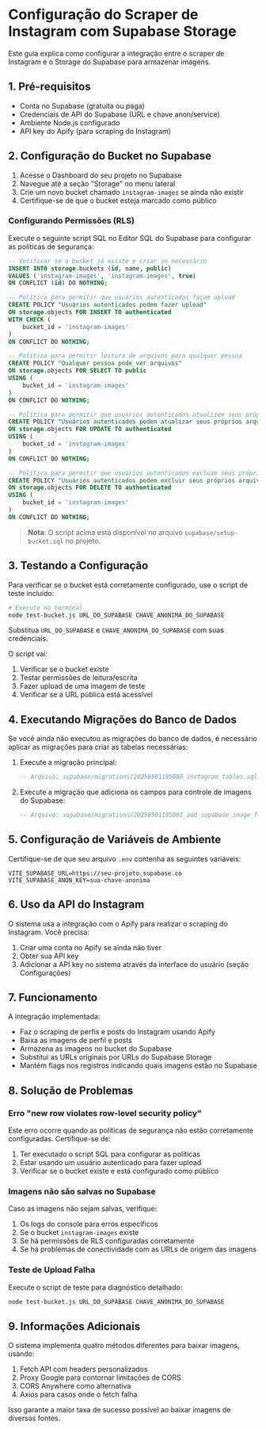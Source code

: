 # Configuração do Scraper de Instagram com Supabase Storage

Este guia explica como configurar a integração entre o scraper de Instagram e o Storage do Supabase para armazenar imagens.

## 1. Pré-requisitos

- Conta no Supabase (gratuita ou paga)
- Credenciais de API do Supabase (URL e chave anon/service)
- Ambiente Node.js configurado
- API key do Apify (para scraping do Instagram)

## 2. Configuração do Bucket no Supabase

1. Acesse o Dashboard do seu projeto no Supabase
2. Navegue até a seção "Storage" no menu lateral
3. Crie um novo bucket chamado `instagram-images` se ainda não existir
4. Certifique-se de que o bucket esteja marcado como público

### Configurando Permissões (RLS)

Execute o seguinte script SQL no Editor SQL do Supabase para configurar as políticas de segurança:

```sql
-- Verificar se o bucket já existe e criar se necessário
INSERT INTO storage.buckets (id, name, public)
VALUES ('instagram-images', 'instagram-images', true)
ON CONFLICT (id) DO NOTHING;

-- Política para permitir que usuários autenticados façam upload
CREATE POLICY "Usuários autenticados podem fazer upload"
ON storage.objects FOR INSERT TO authenticated
WITH CHECK (
    bucket_id = 'instagram-images'
)
ON CONFLICT DO NOTHING;

-- Política para permitir leitura de arquivos para qualquer pessoa
CREATE POLICY "Qualquer pessoa pode ver arquivos"
ON storage.objects FOR SELECT TO public
USING (
    bucket_id = 'instagram-images'
)
ON CONFLICT DO NOTHING;

-- Política para permitir que usuários autenticados atualizem seus próprios arquivos
CREATE POLICY "Usuários autenticados podem atualizar seus próprios arquivos"
ON storage.objects FOR UPDATE TO authenticated
USING (
    bucket_id = 'instagram-images'
)
ON CONFLICT DO NOTHING;

-- Política para permitir que usuários autenticados excluam seus próprios arquivos
CREATE POLICY "Usuários autenticados podem excluir seus próprios arquivos"
ON storage.objects FOR DELETE TO authenticated
USING (
    bucket_id = 'instagram-images'
)
ON CONFLICT DO NOTHING;
```

> **Nota**: O script acima está disponível no arquivo `supabase/setup-bucket.sql` no projeto.

## 3. Testando a Configuração

Para verificar se o bucket está corretamente configurado, use o script de teste incluído:

```bash
# Execute no terminal
node test-bucket.js URL_DO_SUPABASE CHAVE_ANONIMA_DO_SUPABASE
```

Substitua `URL_DO_SUPABASE` e `CHAVE_ANONIMA_DO_SUPABASE` com suas credenciais.

O script vai:
1. Verificar se o bucket existe
2. Testar permissões de leitura/escrita
3. Fazer upload de uma imagem de teste
4. Verificar se a URL pública está acessível

## 4. Executando Migrações do Banco de Dados

Se você ainda não executou as migrações do banco de dados, é necessário aplicar as migrações para criar as tabelas necessárias:

1. Execute a migração principal:
   ```sql
   -- Arquivo: supabase/migrations/20250501195000_instagram_tables.sql
   ```

2. Execute a migração que adiciona os campos para controle de imagens do Supabase:
   ```sql
   -- Arquivo: supabase/migrations/20250501195001_add_supabase_image_flags.sql
   ```

## 5. Configuração de Variáveis de Ambiente

Certifique-se de que seu arquivo `.env` contenha as seguintes variáveis:

```
VITE_SUPABASE_URL=https://seu-projeto.supabase.co
VITE_SUPABASE_ANON_KEY=sua-chave-anonima
```

## 6. Uso da API do Instagram

O sistema usa a integração com o Apify para realizar o scraping do Instagram. Você precisa:

1. Criar uma conta no Apify se ainda não tiver
2. Obter sua API key
3. Adicionar a API key no sistema através da interface do usuário (seção Configurações)

## 7. Funcionamento

A integração implementada:

- Faz o scraping de perfis e posts do Instagram usando Apify
- Baixa as imagens de perfil e posts
- Armazena as imagens no bucket do Supabase
- Substitui as URLs originais por URLs do Supabase Storage
- Mantém flags nos registros indicando quais imagens estão no Supabase

## 8. Solução de Problemas

### Erro "new row violates row-level security policy"

Este erro ocorre quando as políticas de segurança não estão corretamente configuradas. Certifique-se de:

1. Ter executado o script SQL para configurar as políticas
2. Estar usando um usuário autenticado para fazer upload
3. Verificar se o bucket existe e está configurado como público

### Imagens não são salvas no Supabase

Caso as imagens não sejam salvas, verifique:

1. Os logs do console para erros específicos
2. Se o bucket `instagram-images` existe
3. Se há permissões de RLS configuradas corretamente
4. Se há problemas de conectividade com as URLs de origem das imagens

### Teste de Upload Falha

Execute o script de teste para diagnóstico detalhado:

```bash
node test-bucket.js URL_DO_SUPABASE CHAVE_ANONIMA_DO_SUPABASE
```

## 9. Informações Adicionais

O sistema implementa quatro métodos diferentes para baixar imagens, usando:

1. Fetch API com headers personalizados
2. Proxy Google para contornar limitações de CORS
3. CORS Anywhere como alternativa
4. Axios para casos onde o fetch falha

Isso garante a maior taxa de sucesso possível ao baixar imagens de diversas fontes. 